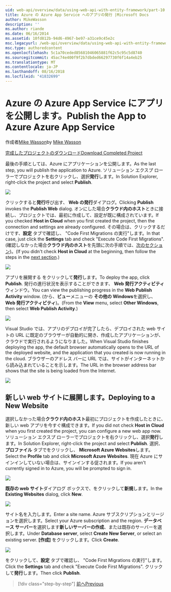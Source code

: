 ```yaml
---
uid: web-api/overview/data/using-web-api-with-entity-framework/part-10
title: Azure の Azure App Service へのアプリの発行 |Microsoft Docs
author: MikeWasson
description: ''
ms.author: riande
ms.date: 06/16/2014
ms.assetid: 10fd812b-94d6-4967-be97-a31ce9c45e2c
msc.legacyurl: /web-api/overview/data/using-web-api-with-entity-framework/part-10
msc.type: authoredcontent
ms.openlocfilehash: 5c1a70ceded85681046065881f62c5c95c5d8740
ms.sourcegitcommit: 45ac74e400f9f2b7dbded66297730f6f14a4eb25
ms.translationtype: MT
ms.contentlocale: ja-JP
ms.lasthandoff: 08/16/2018
ms.locfileid: "41832699"
---
```

<a name="publish-the-app-to-azure-azure-app-service"></a><span data-ttu-id="f33ff-102">Azure の Azure App Service にアプリを公開します。</span><span class="sxs-lookup"><span data-stu-id="f33ff-102">Publish the App to Azure Azure App Service</span></span>
====================
<span data-ttu-id="f33ff-103">作成者[Mike Wasson](https://github.com/MikeWasson)</span><span class="sxs-lookup"><span data-stu-id="f33ff-103">by [Mike Wasson](https://github.com/MikeWasson)</span></span>

[<span data-ttu-id="f33ff-104">完成したプロジェクトのダウンロード</span><span class="sxs-lookup"><span data-stu-id="f33ff-104">Download Completed Project</span></span>](https://github.com/MikeWasson/BookService)

<span data-ttu-id="f33ff-105">最後の手順としては、Azure にアプリケーションを公開します。</span><span class="sxs-lookup"><span data-stu-id="f33ff-105">As the last step, you will publish the application to Azure.</span></span> <span data-ttu-id="f33ff-106">ソリューション エクスプ ローラーでプロジェクトを右クリックし、選択**発行**します。</span><span class="sxs-lookup"><span data-stu-id="f33ff-106">In Solution Explorer, right-click the project and select **Publish**.</span></span>

![](part-10/_static/image1.png)

<span data-ttu-id="f33ff-107">クリックすると**発行**呼び出す、 **Web の発行**ダイアログ。</span><span class="sxs-lookup"><span data-stu-id="f33ff-107">Clicking **Publish** invokes the **Publish Web** dialog.</span></span> <span data-ttu-id="f33ff-108">オンにした場合**クラウド内のホスト**ときに接続し、プロジェクトでは、最初に作成して、設定が既に構成されています。</span><span class="sxs-lookup"><span data-stu-id="f33ff-108">If you checked **Host in Cloud** when you first created the project, then the connection and settings are already configured.</span></span> <span data-ttu-id="f33ff-109">その場合は、クリックするだけです、**設定** タブで確認し、 &quot;Code First Migrations の実行&quot;します。</span><span class="sxs-lookup"><span data-stu-id="f33ff-109">In that case, just click the **Settings** tab and check &quot;Execute Code First Migrations&quot;.</span></span> <span data-ttu-id="f33ff-110">(確認しなかった場合**クラウド内のホスト**を先頭に次の手順では、[次のセクション](#new-website))。</span><span class="sxs-lookup"><span data-stu-id="f33ff-110">(If you didn't check **Host in Cloud** at the beginning, then follow the steps in the [next section](#new-website).)</span></span>

[![](part-10/_static/image3.png)](part-10/_static/image2.png)

<span data-ttu-id="f33ff-111">アプリを展開する をクリックして**発行**します。</span><span class="sxs-lookup"><span data-stu-id="f33ff-111">To deploy the app, click **Publish**.</span></span> <span data-ttu-id="f33ff-112">発行の進行状況を表示することができます、 **Web 発行アクティビティ**ウィンドウ。</span><span class="sxs-lookup"><span data-stu-id="f33ff-112">You can view the publishing progress in the **Web Publish Activity** window.</span></span> <span data-ttu-id="f33ff-113">(から、**ビュー**メニューの **その他の Windows**を選択し、 **Web 発行アクティビティ**)。</span><span class="sxs-lookup"><span data-stu-id="f33ff-113">(From the **View** menu, select **Other Windows**, then select **Web Publish Activity**.)</span></span>

![](part-10/_static/image4.png)

<span data-ttu-id="f33ff-114">Visual Studio では、アプリのデプロイが完了したら、デプロイされた web サイトの URL に既定のブラウザーが自動的に開き、作成したアプリケーションが、クラウドで実行されるようになりました。</span><span class="sxs-lookup"><span data-stu-id="f33ff-114">When Visual Studio finishes deploying the app, the default browser automatically opens to the URL of the deployed website, and the application that you created is now running in the cloud.</span></span> <span data-ttu-id="f33ff-115">ブラウザーのアドレス バーに URL では、サイトがインターネットから読み込まれていることを示します。</span><span class="sxs-lookup"><span data-stu-id="f33ff-115">The URL in the browser address bar shows that the site is being loaded from the Internet.</span></span>

[![](part-10/_static/image6.png)](part-10/_static/image5.png)

<a id="new-website"></a>
## <a name="deploying-to-a-new-website"></a><span data-ttu-id="f33ff-116">新しい web サイトに展開します。</span><span class="sxs-lookup"><span data-stu-id="f33ff-116">Deploying to a New Website</span></span>

<span data-ttu-id="f33ff-117">選択しなかった場合**クラウド内のホスト**最初にプロジェクトを作成したときに、新しい web アプリを今すぐ構成できます。</span><span class="sxs-lookup"><span data-stu-id="f33ff-117">If you did not check **Host in Cloud** when you first created the project, you can configure a new web app now.</span></span> <span data-ttu-id="f33ff-118">ソリューション エクスプ ローラーでプロジェクトを右クリックし、選択**発行**します。</span><span class="sxs-lookup"><span data-stu-id="f33ff-118">In Solution Explorer, right-click the project and select **Publish**.</span></span> <span data-ttu-id="f33ff-119">選択、**プロファイル** タブでをクリックし、 **Microsoft Azure Websites**します。</span><span class="sxs-lookup"><span data-stu-id="f33ff-119">Select the **Profile** tab and click **Microsoft Azure Websites**.</span></span> <span data-ttu-id="f33ff-120">現在 Azure にサインインしていない場合は、サインインする促されます。</span><span class="sxs-lookup"><span data-stu-id="f33ff-120">If you aren't currently signed in to Azure, you will be prompted to sign in.</span></span>

[![](part-10/_static/image8.png)](part-10/_static/image7.png)

<span data-ttu-id="f33ff-121">**既存の web サイト**ダイアログ ボックスで、をクリックして**新規**します。</span><span class="sxs-lookup"><span data-stu-id="f33ff-121">In the **Existing Websites** dialog, click **New**.</span></span>

![](part-10/_static/image9.png)

<span data-ttu-id="f33ff-122">サイト名を入力します。</span><span class="sxs-lookup"><span data-stu-id="f33ff-122">Enter a site name.</span></span> <span data-ttu-id="f33ff-123">Azure サブスクリプションとリージョンを選択します。</span><span class="sxs-lookup"><span data-stu-id="f33ff-123">Select your Azure subscription and the region.</span></span> <span data-ttu-id="f33ff-124">**データベース サーバー**を選択します**新しいサーバーの作成**、または既存のサーバーを選択します。</span><span class="sxs-lookup"><span data-stu-id="f33ff-124">Under **Database server**, select **Create New Server**, or select an existing server.</span></span> <span data-ttu-id="f33ff-125">**[作成]** をクリックします。</span><span class="sxs-lookup"><span data-stu-id="f33ff-125">Click **Create**.</span></span>

[![](part-10/_static/image11.png)](part-10/_static/image10.png)

<span data-ttu-id="f33ff-126">をクリックして、**設定** タブで確認し、 &quot;Code First Migrations の実行&quot;します。</span><span class="sxs-lookup"><span data-stu-id="f33ff-126">Click the **Settings** tab and check &quot;Execute Code First Migrations&quot;.</span></span> <span data-ttu-id="f33ff-127">クリックして**発行**します。</span><span class="sxs-lookup"><span data-stu-id="f33ff-127">Then click **Publish**.</span></span>

> [!div class="step-by-step"]
> [<span data-ttu-id="f33ff-128">前へ</span><span class="sxs-lookup"><span data-stu-id="f33ff-128">Previous</span></span>](part-9.md)
